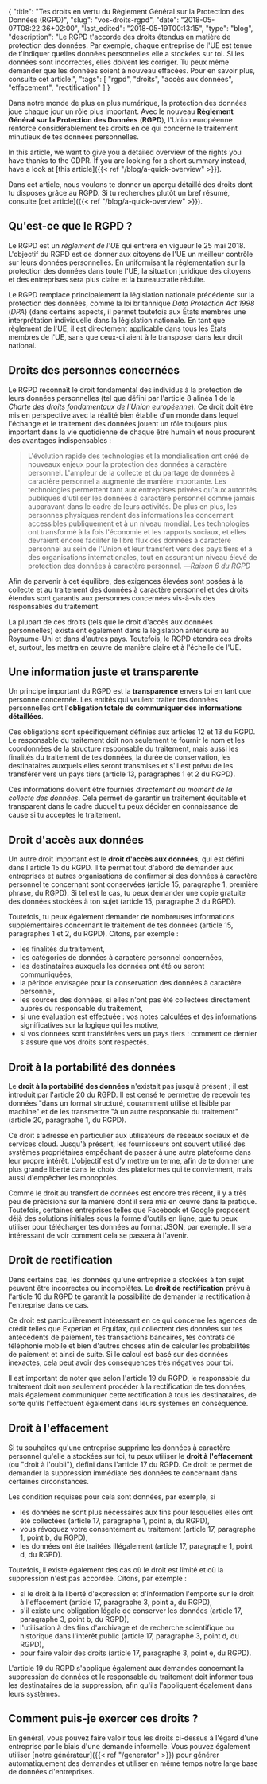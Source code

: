 {
	"title": "Tes droits en vertu du Règlement Général sur la Protection des Données (RGPD)",
	"slug": "vos-droits-rgpd",
	"date": "2018-05-07T08:22:36+02:00",
	"last_edited": "2018-05-19T00:13:15",
	"type": "blog",
	"description": "Le RGPD t'accorde des droits étendus en matière de protection des données. Par exemple, chaque entreprise de l'UE est tenue de t'indiquer quelles données personnelles elle a stockées sur toi. Si les données sont incorrectes, elles doivent les corriger. Tu peux même demander que les données soient à nouveau effacées. Pour en savoir plus, consulte cet article.",
	"tags": [ "rgpd", "droits", "accès aux données", "effacement", "rectification" ]
}

Dans notre monde de plus en plus numérique, la protection des données joue chaque jour un rôle plus important. Avec le nouveau **Règlement Général sur la Protection des Données** (**RGPD**), l'Union européenne renforce considérablement tes droits en ce qui concerne le traitement minutieux de tes données personnelles.

In this article, we want to give you a detailed overview of the rights you have thanks to the GDPR. If you are looking for a short summary instead, have a look at [this article]({{< ref "/blog/a-quick-overview" >}}).

Dans cet article, nous voulons te donner un aperçu détaillé des droits dont tu disposes grâce au RGPD. Si tu recherches plutôt un bref résumé, consulte [cet article]({{< ref "/blog/a-quick-overview" >}}).

## Qu'est-ce que le RGPD ?

Le RGPD est un *règlement de l'UE* qui entrera en vigueur le 25 mai 2018. L'objectif du RGPD est de donner aux citoyens de l'UE un meilleur contrôle sur leurs données personnelles. En uniformisant la réglementation sur la protection des données dans toute l'UE, la situation juridique des citoyens et des entreprises sera plus claire et la bureaucratie réduite.

Le RGPD remplace principalement la législation nationale précédente sur la protection des données, comme la loi britannique *Data Protection Act 1998* (*DPA*) (dans certains aspects, il permet toutefois aux États membres une interprétation individuelle dans la législation nationale. En tant que règlement de l'UE, il est directement applicable dans tous les États membres de l'UE, sans que ceux-ci aient à le transposer dans leur droit national.

## Droits des personnes concernées

Le RGPD reconnaît le droit fondamental des individus à la protection de leurs données personnelles (tel que défini par l'article 8 alinéa 1 de la *Charte des droits fondamentaux de l'Union européenne*). Ce droit doit être mis en perspective avec la réalité bien établie d'un monde dans lequel l'échange et le traitement des données jouent un rôle toujours plus important dans la vie quotidienne de chaque être humain et nous procurent des avantages indispensables :

> L'évolution rapide des technologies et la mondialisation ont créé de nouveaux enjeux pour la protection des données à caractère personnel. L'ampleur de la collecte et du partage de données à caractère personnel a augmenté de manière importante. Les technologies permettent tant aux entreprises privées qu'aux autorités publiques d'utiliser les données à caractère personnel comme jamais auparavant dans le cadre de leurs activités. De plus en plus, les personnes physiques rendent des informations les concernant accessibles publiquement et à un niveau mondial. Les technologies ont transformé à la fois l'économie et les rapports sociaux, et elles devraient encore faciliter le libre flux des données à caractère personnel au sein de l'Union et leur transfert vers des pays tiers et à des organisations internationales, tout en assurant un niveau élevé de protection des données à caractère personnel.
> —<cite>Raison 6 du RGPD</cite>

Afin de parvenir à cet équilibre, des exigences élevées sont posées à la collecte et au traitement des données à caractère personnel et des droits étendus sont garantis aux personnes concernées vis-à-vis des responsables du traitement.

La plupart de ces droits (tels que le droit d'accès aux données personnelles) existaient également dans la législation antérieure au Royaume-Uni et dans d'autres pays. Toutefois, le RGPD étendra ces droits et, surtout, les mettra en œuvre de manière claire et à l'échelle de l'UE.

## Une information juste et transparente

Un principe important du RGPD est la **transparence** envers toi en tant que personne concernée. Les entités qui veulent traiter tes données personnelles ont l'**obligation totale de communiquer des informations détaillées**.

Ces obligations sont spécifiquement définies aux articles 12 et 13 du RGPD. Le responsable du traitement doit non seulement te fournir le nom et les coordonnées de la structure responsable du traitement, mais aussi les finalités du traitement de tes données, la durée de conservation, les destinataires auxquels elles seront transmises et s'il est prévu de les transférer vers un pays tiers (article 13, paragraphes 1 et 2 du RGPD).

Ces informations doivent être fournies *directement au moment de la collecte des données*. Cela permet de garantir un traitement équitable et transparent dans le cadre duquel tu peux décider en connaissance de cause si tu acceptes le traitement.

## Droit d'accès aux données

Un autre droit important est le **droit d'accès aux données**, qui est défini dans l'article 15 du RGPD. Il te permet tout d'abord de demander aux entreprises et autres organisations de confirmer si des données à caractère personnel te concernant sont conservées (article 15, paragraphe 1, première phrase, du RGPD). Si tel est le cas, tu peux demander une copie gratuite des données stockées à ton sujet (article 15, paragraphe 3 du RGPD).

Toutefois, tu peux également demander de nombreuses informations supplémentaires concernant le traitement de tes données (article 15, paragraphes 1 et 2, du RGPD). Citons, par exemple :

* les finalités du traitement,
* les catégories de données à caractère personnel concernées,
* les destinataires auxquels les données ont été ou seront communiquées,
* la période envisagée pour la conservation des données à caractère personnel,
* les sources des données, si elles n'ont pas été collectées directement auprès du responsable du traitement,
* si une évaluation est effectuée : vos notes calculées et des informations significatives sur la logique qui les motive,
* si vos données sont transférées vers un pays tiers : comment ce dernier s'assure que vos droits sont respectés.

## Droit à la portabilité des données

Le **droit à la portabilité des données** n'existait pas jusqu'à présent ; il est introduit par l'article 20 du RGPD. Il est censé te permettre de recevoir tes données "dans un format structuré, couramment utilisé et lisible par machine" et de les transmettre "à un autre responsable du traitement" (article 20, paragraphe 1, du RGPD).

Ce droit s'adresse en particulier aux utilisateurs de réseaux sociaux et de services cloud. Jusqu'à présent, les fournisseurs ont souvent utilisé des systèmes propriétaires empêchant de passer à une autre plateforme dans leur propre intérêt. L'objectif est d'y mettre un terme, afin de te donner une plus grande liberté dans le choix des plateformes qui te conviennent, mais aussi d'empêcher les monopoles.

Comme le droit au transfert de données est encore très récent, il y a très peu de précisions sur la manière dont il sera mis en œuvre dans la pratique. Toutefois, certaines entreprises telles que Facebook et Google proposent déjà des solutions initiales sous la forme d'outils en ligne, que tu peux utiliser pour télécharger tes données au format JSON, par exemple. Il sera intéressant de voir comment cela se passera à l'avenir.

## Droit de rectification

Dans certains cas, les données qu'une entreprise a stockées à ton sujet peuvent être incorrectes ou incomplètes. Le **droit de rectification** prévu à l'article 16 du RGPD te garantit la possibilité de demander la rectification à l'entreprise dans ce cas.

Ce droit est particulièrement intéressant en ce qui concerne les agences de crédit telles que Experian et Equifax, qui collectent des données sur tes antécédents de paiement, tes transactions bancaires, tes contrats de téléphonie mobile et bien d'autres choses afin de calculer les probabilités de paiement et ainsi de suite. Si le calcul est basé sur des données inexactes, cela peut avoir des conséquences très négatives pour toi.

Il est important de noter que selon I'article 19 du RGPD, le responsable du traitement doit non seulement procéder à la rectification de tes données, mais également communiquer cette rectification à tous les destinataires, de sorte qu'ils l'effectuent également dans leurs systèmes en conséquence.

## Droit à l'effacement

Si tu souhaites qu'une entreprise supprime les données à caractère personnel qu'elle a stockées sur toi, tu peux utiliser le **droit à l'effacement** (ou "droit à l'oubli"), défini dans l'article 17 du RGPD. Ce droit te permet de demander la suppression immédiate des données te concernant dans certaines circonstances.

Les condition requises pour cela sont données, par exemple, si

* les données ne sont plus nécessaires aux fins pour lesquelles elles ont été collectées (article 17, paragraphe 1, point a, du RGPD),
* vous révoquez votre consentement au traitement (article 17, paragraphe 1, point b, du RGPD),
* les données ont été traitées illégalement (article 17, paragraphe 1, point d, du RGPD).

Toutefois, il existe également des cas où le droit est limité et où la suppression n'est pas accordée. Citons, par exemple :

* si le droit à la liberté d'expression et d'information l'emporte sur le droit à l'effacement (article 17, paragraphe 3, point a, du RGPD),
* s'il existe une obligation légale de conserver les données (article 17, paragraphe 3, point b, du RGPD),
* l'utilisation à des fins d'archivage et de recherche scientifique ou historique dans l'intérêt public (article 17, paragraphe 3, point d, du RGPD),
* pour faire valoir des droits (article 17, paragraphe 3, point e, du RGPD).

L'article 19 du RGPD s'applique également aux demandes concernant la suppression de données et le responsable du traitement doit informer tous les destinataires de la suppression, afin qu'ils l'appliquent également dans leurs systèmes.

## Comment puis-je exercer ces droits ?

En général, vous pouvez faire valoir tous les droits ci-dessus à l'égard d'une entreprise par le biais d'une demande informelle. Vous pouvez également utiliser [notre générateur]({{< ref "/generator" >}}) pour générer automatiquement des demandes et utiliser en même temps notre large base de données d'entreprises.

<!-- TODO: Write and link article. -->
